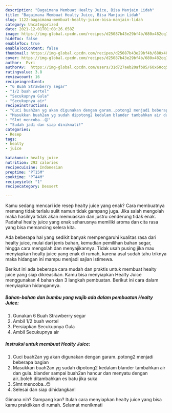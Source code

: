 ```yaml
---
description: "Bagaimana Membuat Healty Juice, Bisa Manjain Lidah"
title: "Bagaimana Membuat Healty Juice, Bisa Manjain Lidah"
slug: 1122-bagaimana-membuat-healty-juice-bisa-manjain-lidah
category: Uncategorized
date: 2021-12-01T01:08:26.658Z
image: https://img-global.cpcdn.com/recipes/d25087b43e29bf4b/680x482cq70/healty-juice-foto-resep-utama.jpg
hideToc: false
enableToc: true
enableTocContent: false
thumbnail: https://img-global.cpcdn.com/recipes/d25087b43e29bf4b/680x482cq70/healty-juice-foto-resep-utama.jpg
cover: https://img-global.cpcdn.com/recipes/d25087b43e29bf4b/680x482cq70/healty-juice-foto-resep-utama.jpg
author:  Evri
authorAv:  https://img-global.cpcdn.com/users/31d727aeb20afb85/60x60cq50/avatar.jpg
ratingvalue: 3.8
reviewcount: 16
recipeingredient:
- "6 Buah Strawberry segar"
- "1/2 buah wortel"
- "Secukupnya Gula"
- "Secukupnya air"
recipeinstructions:
- "Cuci buah2an yg akan digunakan dengan garam..potong2 menjadi beberapa bagian"
- "Masukkan buah2an yg sudah dipotong2 kedalam blander tambahkan air dan gula..blander sampai buah2an hancur dan menyatu dengan air..boleh ditambahkan es batu jika suka"
- "Slmt mencoba..😊"
- "Sudah jadi dan siap dinikmati!"
categories:
- Resep
tags:
- healty
- juice

katakunci: healty juice 
nutrition: 293 calories
recipecuisine: Indonesian
preptime: "PT15M"
cooktime: "PT44M"
recipeyield: "1"
recipecategory: Dessert

---
```



Kamu sedang mencari ide resep healty juice yang enak? Cara membuatnya memang tidak terlalu sulit namun tidak gampang juga. Jika salah mengolah maka hasilnya tidak akan memuaskan dan justru cenderung tidak enak. Padahal healty juice yang enak seharusnya memiliki aroma dan cita rasa yang bisa memancing selera kita.


Ada beberapa hal yang sedikit banyak mempengaruhi kualitas rasa dari healty juice, mulai dari jenis bahan, kemudian pemilihan bahan segar, hingga cara mengolah dan menyajikannya. Tidak usah pusing jika mau menyiapkan healty juice yang enak di rumah, karena asal sudah tahu triknya maka hidangan ini mampu menjadi sajian istimewa.




Berikut ini ada beberapa cara mudah dan praktis untuk membuat healty juice yang siap dikreasikan. Kamu bisa menyiapkan Healty Juice menggunakan 4 bahan dan 3 langkah pembuatan. Berikut ini cara dalam menyiapkan hidangannya.

<!--inarticleads1-->

##### Bahan-bahan dan bumbu yang wajib ada dalam pembuatan Healty Juice:

1. Gunakan 6 Buah Strawberry segar
1. Ambil 1/2 buah wortel
1. Persiapkan Secukupnya Gula
1. Ambil Secukupnya air




<!--inarticleads2-->

##### Instruksi untuk membuat Healty Juice:

1. Cuci buah2an yg akan digunakan dengan garam..potong2 menjadi beberapa bagian
1. Masukkan buah2an yg sudah dipotong2 kedalam blander tambahkan air dan gula..blander sampai buah2an hancur dan menyatu dengan air..boleh ditambahkan es batu jika suka
1. Slmt mencoba..😊
1. Selesai dan siap dihidangkan!



Gimana nih? Gampang kan? Itulah cara menyiapkan healty juice yang bisa kamu praktikkan di rumah. Selamat menikmati
